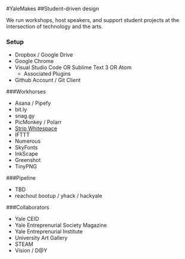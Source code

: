 #YaleMakes
##Student-driven design

We run workshops, host speakers, and support student projects at the intersection of technology and the arts.

### Setup
- Dropbox / Google Drive
- Google Chrome
- Visual Studio Code OR Sublime Text 3 OR Atom
    - Associated Plugins
- Github Account / Git Client

###Workhorses
- Asana / Pipefy
- bit.ly
- snag.gy
- PicMonkey / Polarr
- [Strip Whitespace](http://tabstospaces.com/)
- IFTTT
- Numerous
- SkyFonts
- InkScape
- Greenshot
- TinyPNG

###Pipeline
- TBD
- reachout bootup / yhack / hackyale

###Collaborators
- Yale CEID
- Yale Entreprenurial Society Magazine
- Yale Entreprenurial Institute
- University Art Gallery
- STEAM
- Vision / D@Y
